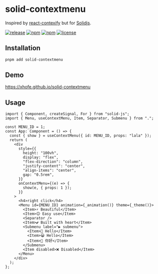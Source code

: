 # solid-contextmenu

Inspired by [react-contexify](https://github.com/fkhadra/react-contexify) but for [Solidjs](https://solidjs.com).

[![release](https://github.com/Xhofe/solid-contextmenu/actions/workflows/release.yml/badge.svg)](https://github.com/Xhofe/solid-contextmenu/actions/workflows/release.yml) [![npm](https://img.shields.io/npm/dm/solid-contextmenu.svg)](https://www.npmjs.com/package/solid-contextmenu) [![npm](https://img.shields.io/npm/v/solid-contextmenu.svg)](https://www.npmjs.com/package/solid-contextmenu) [![license](https://img.shields.io/github/license/Xhofe/solid-contextmenu.svg)](https://github.com/Xhofe/solid-contextmenu/blob/main/LICENSE)

## Installation

```bash
pnpm add solid-contextmenu
```

## Demo
<https://xhofe.github.io/solid-contextmenu>

## Usage

```tsx
import { Component, createSignal, For } from "solid-js";
import { Menu, useContextMenu, Item, Separator, Submenu } from ".";

const MENU_ID = 1;
const App: Component = () => {
  const { show } = useContextMenu({ id: MENU_ID, props: "lala" });
  return (
    <div
      style={{
        height: "100vh",
        display: "flex",
        "flex-direction": "column",
        "justify-content": "center",
        "align-items": "center",
        gap: "0.5rem",
      }}
      onContextMenu={(e) => {
        show(e, { props: 1 });
      }}
    >
      <h4>right click</h4>
      <Menu id={MENU_ID} animation={_animation()} theme={_theme()}>
        <Item>⚡ Beautiful</Item>
        <Item>😊 Easy use</Item>
        <Separator />
        <Item>💕 Built with heart</Item>
        <Submenu label="▶️ submenu">
          <Item>👋 Hello</Item>
          <Item>😀 Hello</Item>
          <Item>🤝 你好</Item>
        </Submenu>
        <Item disabled>❌ Disabled</Item>
      </Menu>
    </div>
  );
};
```
